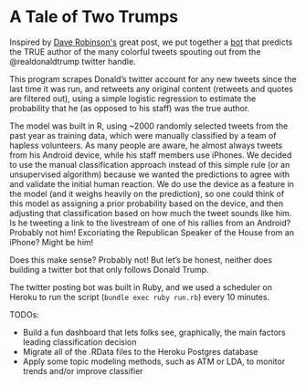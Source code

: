 # A Tale of Two Trumps
Inspired by [Dave Robinson's](https://github.com/dgrtwo/dgrtwo.github.com/blob/master/_R/2016-08-09-trump-tweets.Rmd) great post, we put together a [bot](https://twitter.com/TwoTrumps) that predicts the TRUE author of the many colorful tweets spouting out from the @realdonaldtrump twitter handle. 

This program scrapes Donald’s twitter account for any new tweets since the last time it was run, and retweets any original content (retweets and quotes are filtered out), using a simple logistic regression to estimate the probability that he (as opposed to his staff) was the true author. 

The model was built in R, using ~2000 randomly selected tweets from the past year as training data, which were manually classified by a team of hapless volunteers. As many people are aware, he almost always tweets from his Android device, while his staff members use iPhones. We decided to use the manual classification approach instead of this simple rule (or an unsupervised  algorithm) because we wanted the predictions to agree with and validate the initial human reaction. We do use the device as a feature in the model (and it weighs heavily on the prediction), so one could think of this model as assigning a prior probability based on the device, and then adjusting that classification based on how much the tweet sounds like him. Is he tweeting a link to the livestream of one of his rallies from an Android? Probably not him! Excoriating the Republican Speaker of the House from an iPhone? Might be him! 

Does this make sense? Probably not! But let’s be honest, neither does building a twitter bot that only follows Donald Trump.

The twitter posting bot was built in Ruby, and we used a scheduler on Heroku to run the script (`bundle exec ruby run.rb`) every 10 minutes.

TODOs:
* Build a fun dashboard that lets folks see, graphically, the main factors leading classification decision
* Migrate all of the .RData files to the Heroku Postgres database
* Apply some topic modeling methods, such as ATM or LDA, to monitor trends and/or improve classifier 
